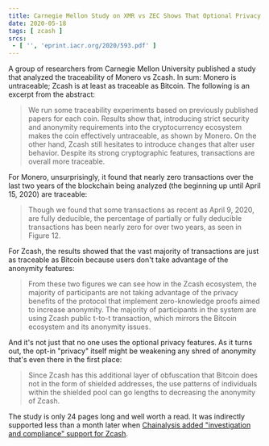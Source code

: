 ```yaml
---
title: Carnegie Mellon Study on XMR vs ZEC Shows That Optional Privacy Is a Fundamental Flaw
date: 2020-05-18
tags: [ zcash ]
srcs:
 - [ '', 'eprint.iacr.org/2020/593.pdf' ]
---
```


A group of researchers from Carnegie Mellon University published a study that
analyzed the traceability of Monero vs Zcash. In sum: Monero is untraceable;
Zcash is at least as traceable as Bitcoin. The following is an excerpt from the
abstract:

> We run some traceability experiments based on previously published papers for
> each coin. Results show that, introducing strict security and anonymity
> requirements into the cryptocurrency ecosystem makes the coin effectively
> untraceable, as shown by Monero. On the other hand, Zcash still hesitates to
> introduce changes that alter user behavior. Despite its strong cryptographic
> features, transactions are overall more traceable.

For Monero, unsurprisingly, it found that nearly zero transactions over the
last two years of the blockchain being analyzed (the beginning up until April
15, 2020) are traceable:

> Though we found that some transactions as recent as April 9, 2020, are fully
> deducible, the percentage of partially or fully deducible transactions has
> been nearly zero for over two years, as seen in Figure 12.

For Zcash, the results showed that the vast majority of transactions are just
as traceable as Bitcoin because users don't take advantage of the anonymity
features:

> From these two figures we can see how in the Zcash ecosystem, the majority of
> participants are not taking advantage of the privacy benefits of the protocol
> that implement zero-knowledge proofs aimed to increase anonymity. The
> majority of participants in the system are using Zcash public t-to-t
> transaction, which mirrors the Bitcoin ecosystem and its anonymity issues.

And it's not just that no one uses the optional privacy features. As it turns
out, the opt-in "privacy" itself might be weakening any shred of anonymity
that's even there in the first place:

> Since Zcash has this additional layer of obfuscation that Bitcoin does not in
> the form of shielded addresses, the use patterns of individuals within the
> shielded pool can go lengths to decreasing the anonymity of Zcash.

The study is only 24 pages long and well worth a read. It was indirectly
supported less than a month later when [Chainalysis added "investigation and
compliance" support for Zcash](/e/chainalysis-support-dash-zcash/).
